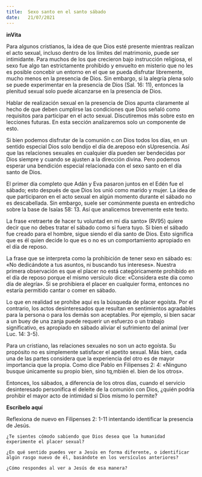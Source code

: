 ```yaml
---
title:  Sexo santo en el santo sábado
date:   21/07/2021
---
```


**inVita**

Para algunos cristianos, la idea de que Dios esté presente mientras realizan el acto sexual, incluso dentro de los límites del matrimonio, puede ser intimidante. Para muchos de los que crecieron bajo instrucción religiosa, el sexo fue algo tan estrictamente prohibido y envuelto en misterio que no les es posible concebir un entorno en el que se pueda disfrutar libremente, mucho menos en la presencia de Dios. Sin embargo, si la alegría plena solo se puede experimentar en la presencia de Dios (Sal. 16: 11), entonces la plenitud sexual solo puede alcanzarse en la presencia de Dios.

Hablar de realización sexual en la presencia de Dios apunta claramente al hecho de que deben cumplirse las condiciones que Dios señaló como requisitos para participar en el acto sexual. Discutiremos más sobre esto en lecciones futuras. En esta sección analizaremos solo un componente de esto.

Si bien podemos disfrutar de la comunión c.on Dios todos los días, en un sentido especial Dios solo bendijo el día de.areposo eón sUpresencia. Así que las relaciones sexuales en cualquier día pueden ser bendecidas por Dios siempre y cuando se ajusten a la dirección divina. Pero podemos esperar una bendición especial relacionada con el sexo santo en el día santo de Dios.

El primer día completo que Adán y Eva pasaron juntos en el Edén fue el sábado; esto después de que Dios los unió como marido y mujer. La idea de que participaron en el acto sexual en algún momento durante el sábado no es descabellada. Sin embargo, suele ser comúnmente puesta en entredicho sobre la base de Isaías 58: 13. Así que analicemos brevemente este texto.

La frase «retraerte de hacer tu voluntad en mi día santo» (RV95) quiere decir que no debes tratar el sábado como si fuera tuyo. Si bien el sábado fue creado para el hombre, sigue siendo el día santo de Dios. Esto significa que es él quien decide lo que es o no es un comportamiento apropiado en el día de reposo.

La frase que se interpreta como la prohibición de tener sexo en sábado es: «No dedicándote a tus asuntos, ni buscando tus intereses». Nuestra primera observación es que el placer no está categóricamente prohibido en el día de reposo porque el mismo versículo dice: «Considera este día como día de alegría». Si se prohibiera el placer en cualquier forma, entonces no estaría permitido cantar o comer en sábado.

Lo que en realidad se prohíbe aquí es la búsqueda de placer egoísta. Por el contrario, los actos desinteresados que resultan en sentimientos agradables para la persona o para los demás son aceptables. Por ejemplo, si bien sacar a un buey de una zanja puede requerir un esfuerzo o un trabajo significativo, es apropiado en sábado aliviar el sufrimiento del animal (ver Luc. 14: 3-5).

Para un cristiano, las relaciones sexuales no son un acto egoísta. Su propósito no es simplemente satisfacer el apetito sexual. Más bien, cada una de las partes considera que la experiencia del otro es de mayor importancia que la propia. Como dice Pablo en Filipenses 2: 4: «Ninguno busque únicamente su propio bien, sino tq,mbién el. bien de los otros».

Entonces, los sábados, a diferencia de los otros días, cuando el servicio desinteresado personifica el deleite de la comunión con Dios, ¿quién podría prohibir el mayor acto de intimidad si Dios mismo lo permite?

**Escríbelo aquí**

Reflexiona de nuevo en Filipenses 2: 1-11 intentando identificar la presencia de Jesús.

`¿Te sientes cómodo sabiendo que Dios desea que la humanidad experimente el placer sexual?`

`¿En qué sentido puedes ver a Jesús en forma diferente, o identificar algún rasgo nuevo de él, basándote en los versículos anteriores?`

`¿Cómo respondes al ver a Jesús de esa manera?`
